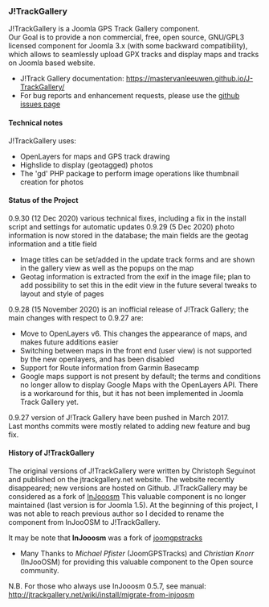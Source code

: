 ### J!TrackGallery

J!TrackGallery is a Joomla GPS Track Gallery component.  
Our Goal is to provide a non commercial, free, open source, GNU/GPL3 licensed component for Joomla 3.x (with some backward compatibility), which allows
 to seamlessly upload GPX tracks and display maps and tracks on Joomla based website.
- J!Track Gallery documentation: https://mastervanleeuwen.github.io/J-TrackGallery/
- For bug reports and enhancement requests, please use the [github issues page](https://github.com/mastervanleeuwen/J-TrackGallery/issues)

#### Technical notes

J!TrackGallery uses:
- OpenLayers for maps and GPS track drawing
- Highslide to display (geotagged) photos
- The 'gd' PHP package to perform image operations like thumbnail creation for photos

#### Status of the Project

0.9.30 (12 Dec 2020) various technical fixes, including a fix in the install script and settings for automatic updates
0.9.29 (5 Dec 2020) photo information is now stored in the database; the main fields are the geotag information and a title field
- Image titles can be set/added in the update track forms and are shown in the gallery view as well as the popups on the map
- Geotag information is extracted from the exif in the image file; plan to add possibility to set this in the edit view in the future
several tweaks to layout and style of pages

0.9.28 (15 November 2020) is an inofficial release of J!Track Gallery; the main changes with respect to 0.9.27 are:
- Move to OpenLayers v6. This changes the appearance of maps, and makes future additions easier
- Switching between maps in the front end (user view) is not supported by the new openlayers, and has been disabled
- Support for Route information from Garmin Basecamp
- Google maps support is not present by default; the terms and conditions no longer allow to display Google Maps with the OpenLayers API. There is a workaround for this, but it has not been implemented in Joomla Track Gallery yet.

0.9.27 version of J!Track Gallery have been pushed in March 2017.  
Last months commits were mostly related to adding new feature and bug fix.

#### History of J!TrackGallery  

The original versions of J!TrackGallery were written by Christoph Seguinot and published on the jtrackgallery.net website. The website recently disappeared; new versions are hosted on Github.
J!TrackGallery may be considered as a fork of [InJooosm](http://injooosm.sourceforge.net/)
This valuable component is no longer maintained (last version is for Joomla 1.5). At the beginning of this project, I was not able to reach previous author so I decided to rename the component from InJooOSM to J!TrackGallery. 

It may be note that **InJooosm** was a fork of [joomgpstracks](http://www.joomlaos.de/Joomla_CMS_Downloads/Joomla_Komponenten/JoomGPSTracks.html)

 - Many Thanks to *Michael Pfister* (JoomGPSTracks) and *Christian Knorr* (InJooOSM) for providing this valuable component to the Open source community. 

N.B. For those who always use InJooosm 0.5.7, see manual: http://jtrackgallery.net/wiki/install/migrate-from-injoosm

